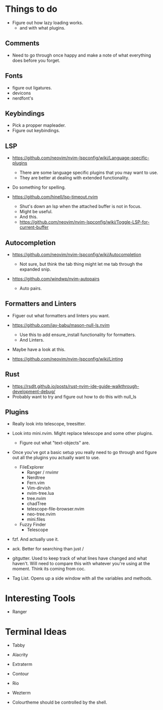 # Things to do
- Figure out how lazy loading works.
    - and with what plugins.

## Comments
- Need to go through once happy and make a note of what everything does before you forget.

## Fonts
- figure out ligatures.
- devicons
- nerdfont's

## Keybindings
- Pick a propper mapleader.
- Figure out keybindings.

## LSP
- https://github.com/neovim/nvim-lspconfig/wiki/Language-specific-plugins
    - There are some language specific plugins that you may want to use.
    - They are better at dealing with extended functionality.

- Do something for spelling.

- https://github.com/hinell/lsp-timeout.nvim
    - Shut's down an lsp when the attached buffer is not in focus.
    - Might be useful.
    - And this.
    - https://github.com/neovim/nvim-lspconfig/wiki/Toggle-LSP-for-current-buffer

## Autocompletion
- https://github.com/neovim/nvim-lspconfig/wiki/Autocompletion
    - Not sure, but think the tab thing might let me tab through the expanded snip.

- https://github.com/windwp/nvim-autopairs
    - Auto pairs.

## Formatters and Linters
- Figuer out what formatters and linters you want.

- https://github.com/jay-babu/mason-null-ls.nvim
    - Use this to add ensure_install functionality for formatters.
    - And Linters.

- Maybe have a look at this.
- https://github.com/neovim/nvim-lspconfig/wiki/Linting

## Rust
- https://rsdlt.github.io/posts/rust-nvim-ide-guide-walkthrough-development-debug/
- Probably want to try and figure out how to do this with null_ls

## Plugins
- Really look into telescope, treesitter.
- Look into mini.nvim. Might replace telescope and some other plugins.
    - Figure out what "text-objects" are.

- Once you've got a basic setup you really need to go through and figure out all the plugins you actually want to use.
    - FileExplorer
        - Ranger / rnvimr
        - Nerdtree
        - Fern.vim
        - Vim-dirvish
        - nvim-tree.lua
        - tree.nvim
        - chadTree
        - telescope-file-browser.nvim
        - neo-tree.nvim
        - mini.files
    - Fuzzy Finder
        - Telescope

- fzf. And actually use it.

- ack. Better for searching than just /

- gitgutter. Used to keep track of what lines have changed and what haven't.
    Will need to compare this with whatever you're using at the moment.
    Think its coming from coc.


- Tag List. Opens up a side window with all the variables and methods.

# Interesting Tools
- Ranger

# Terminal Ideas
- Tabby
- Alacrity
- Extraterm
- Contour
- Rio
- Wezterm

- Colourtheme should be controlled by the shell.

